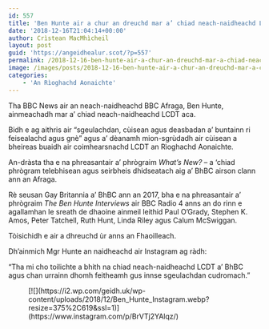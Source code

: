 ```yaml
---
id: 557
title: 'Ben Hunte air a chur an dreuchd mar a’ chiad neach-naidheachd LCDT a’ BhBC'
date: '2018-12-16T21:04:14+00:00'
author: Crìstean MacMhìcheil
layout: post
guid: 'https://angeidhealur.scot/?p=557'
permalink: /2018-12-16-ben-hunte-air-a-chur-an-dreuchd-mar-a-chiad-neach-naidheachd-lcdt-a-bhbc/
image: /images/posts/2018-12-16-ben-hunte-air-a-chur-an-dreuchd-mar-a-chiad-neach-naidheachd-lcdt-a-bhbc.webp
categories:
    - 'An Rìoghachd Aonaichte'
---
```


Tha BBC News air an neach-naidheachd BBC Afraga, Ben Hunte, ainmeachadh mar a’ chiad neach-naidheachd LCDT aca.

Bidh e ag aithris air “sgeulachdan, cùisean agus deasbadan a’ buntainn ri feisealachd agus gnè” agus a’ dèanamh mion-sgrùdadh air cùisean a bheireas buaidh air coimhearsnachd LCDT an Rìoghachd Aonaichte.

An-dràsta tha e na phreasantair a’ phrògraim *What’s New?* – a ‘chiad phrògram telebhisean agus seirbheis dhidseatach aig a’ BhBC airson clann ann an Afraga.

Rè seusan Gay Britannia a’ BhBC ann an 2017, bha e na phreasantair a’ phrògraim *The Ben Hunte Interviews* air BBC Radio 4 anns an do rinn e agallamhan le sreath de dhaoine ainmeil leithid Paul O’Grady, Stephen K. Amos, Peter Tatchell, Ruth Hunt, Linda Riley agus Calum McSwiggan.

Tòisichidh e air a dhreuchd ùr anns an Fhaoilleach.

Dh’ainmich Mgr Hunte an naidheachd air Instagram ag ràdh:

“Tha mi cho toilichte a bhith na chiad neach-naidheachd LCDT a’ BhBC agus chan urrainn dhomh feitheamh gus innse sgeulachdan cudromach.”

<div class="wp-block-image"><figure class="aligncenter is-resized">[![](https://i2.wp.com/geidh.uk/wp-content/uploads/2018/12/Ben_Hunte_Instagram.webp?resize=375%2C619&ssl=1)](https://www.instagram.com/p/BrVTj2YAlqz/)</figure></div>
